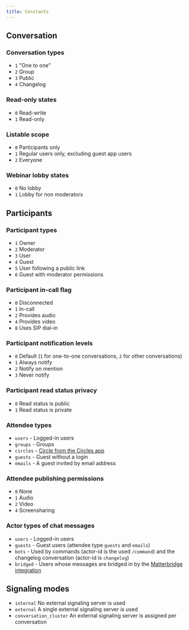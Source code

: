 ```yaml
---
title: Constants
---
```


## Conversation

### Conversation types
* `1` "One to one"
* `2` Group
* `3` Public
* `4` Changelog

### Read-only states
* `0` Read-write
* `1` Read-only

### Listable scope
* `0` Participants only
* `1` Regular users only, excluding guest app users
* `2` Everyone

### Webinar lobby states
* `0` No lobby
* `1` Lobby for non moderators

## Participants

### Participant types
* `1` Owner
* `2` Moderator
* `3` User
* `4` Guest
* `5` User following a public link
* `6` Guest with moderator permissions

### Participant in-call flag
* `0` Disconnected
* `1` In-call
* `2` Provides audio
* `4` Provides video
* `8` Uses SIP dial-in

### Participant notification levels
* `0` Default (`1` for one-to-one conversations, `2` for other conversations)
* `1` Always notify
* `2` Notify on mention
* `3` Never notify

### Participant read status privacy
* `0` Read status is public
* `1` Read status is private

### Attendee types
* `users` - Logged-in users
* `groups` - Groups
* `circles` - [Circle from the Circles app](https://github.com/nextcloud/circles)
* `guests` - Guest without a login
* `emails` - A guest invited by email address

### Attendee publishing permissions
* `0` None
* `1` Audio
* `2` Video
* `4` Screensharing

### Actor types of chat messages
* `users` - Logged-in users
* `guests` - Guest users (attendee type `guests` and `emails`)
* `bots` - Used by commands (actor-id is the used `/command`) and the changelog conversation (actor-id is `changelog`)
* `bridged` - Users whose messages are bridged in by the [Matterbridge integration](matterbridge.md)

## Signaling modes
* `internal` No external signaling server is used
* `external` A single external signaling server is used
* `conversation_cluster` An external signaling server is assigned per conversation
